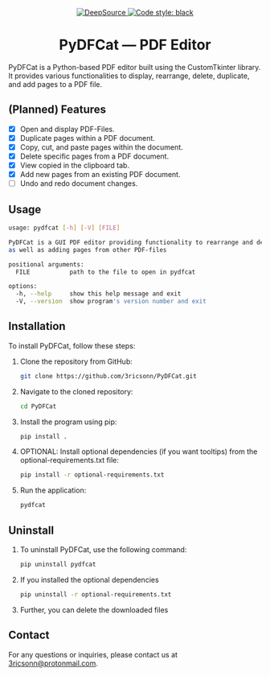<p align="center">
 <a href="https://app.deepsource.com/gh/3ricsonn/PyDFCat/?ref=repository-badge}" target="_blank">
 <img alt="DeepSource" title="DeepSource" src="https://app.deepsource.com/gh/3ricsonn/PyDFCat.svg/?label=active+issues&show_trend=true&token=Y2NWKSxBUnhCv3qSaX8gARR-"/>
</a>
 <a href="https://github.com/psf/black"><img alt="Code style: black" src="https://img.shields.io/badge/code%20style-black-000000.svg"></a>
</p>

<h1 align="center">PyDFCat — PDF Editor</h1>

PyDFCat is a Python-based PDF editor built using the CustomTkinter library. It provides various functionalities to
display, rearrange, delete, duplicate, and add pages to a PDF file.

## (Planned) Features

- [x] Open and display PDF-Files.
- [x] Duplicate pages within a PDF document.
- [x] Copy, cut, and paste pages within the document.
- [x] Delete specific pages from a PDF document.
- [x] View copied in the clipboard tab.
- [x] Add new pages from an existing PDF document.
- [ ] Undo and redo document changes.

## Usage
```bash
usage: pydfcat [-h] [-V] [FILE]

PyDFCat is a GUI PDF editor providing functionality to rearrange and delete pages within a PDF-file,
as well as adding pages from other PDF-files

positional arguments:
  FILE           path to the file to open in pydfcat

options:
  -h, --help     show this help message and exit
  -V, --version  show program's version number and exit
```

## Installation
To install PyDFCat, follow these steps:

1. Clone the repository from GitHub:
    ```bash
    git clone https://github.com/3ricsonn/PyDFCat.git
    ```

2. Navigate to the cloned repository:
    ```bash
    cd PyDFCat
    ```

3. Install the program using pip:
    ```bash
    pip install .
    ```

4. OPTIONAL: Install optional dependencies (if you want tooltips) from the optional-requirements.txt file:
    ```bash
    pip install -r optional-requirements.txt
    ```

5. Run the application:
    ```bash
    pydfcat
    ```

## Uninstall

1. To uninstall PyDFCat, use the following command:
   ```bash
   pip uninstall pydfcat
   ```

2. If you installed the optional dependencies
   ```bash
   pip uninstall -r optional-requirements.txt
   ```

3. Further, you can delete the downloaded files

## Contact

For any questions or inquiries, please contact us at 3ricsonn@protonmail.com.
